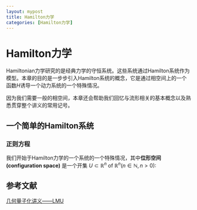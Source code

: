 ```yaml
---
layout: mypost
title: Hamilton力学
categories: [Hamilton力学]
---
```


# Hamilton力学
Hamiltonian力学研究的是经典力学的守恒系统。这些系统通过Hamilton系统作为模型。本章的目的是一步步引入Hamilton系统的概念，它是通过相空间上的一个函数$H$诱导一个动力系统的一个特殊情况。

因为我们需要一般的相空间，本章还会帮助我们回忆与流形相关的基本概念以及熟悉贯穿整个讲义的常用记号。

## 一个简单的Hamilton系统
### 正则方程
我们开始于Hamilton力学的一个系统的一个特殊情况，其中**位形空间(configuration space)** 是一个开集 $U\subset \mathbb{R}^{n}$ of $\mathbb{R}^{n} (n\in\mathbb{N}, n>0):$
## 参考文献
[几何量子化讲义——LMU]("www.mathematik.uni-muenchen.de/~schotten/GEQ/GEQ.pdf")
